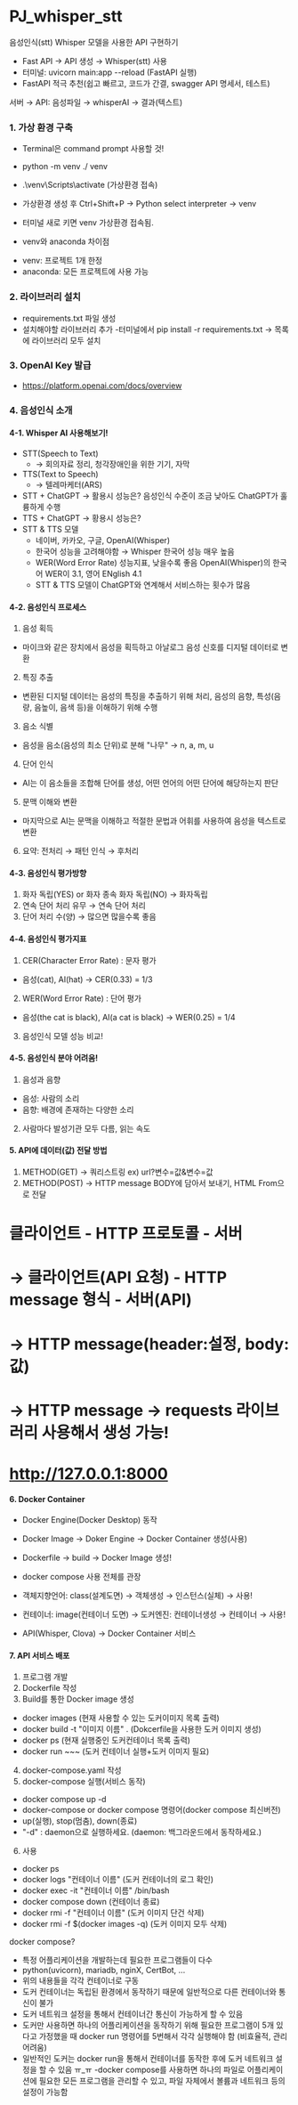 # PJ_whisper_stt
음성인식(stt) Whisper 모델을 사용한 API 구현하기
- Fast API → API 생성 → Whisper(stt) 사용
- 터미널: uvicorn main:app --reload (FastAPI 실행)
- FastAPI 적극 추천(쉽고 빠르고, 코드가 간결, swagger API 명세서, 테스트)

서버 → API: 음성파일 → whisperAI → 결과(텍스트)


### 1. 가상 환경 구축
- Terminal은 command prompt 사용할 것!
- python -m venv ./ venv
- .\venv\Scripts\activate (가상환경 접속)
- 가상환경 생성 후 Ctrl+Shift+P → Python select interpreter → venv
- 터미널 새로 키면 venv 가상환경 접속됨.

- venv와 anaconda 차이점
 + venv: 프로젝트 1개 한정
 + anaconda: 모든 프로젝트에 사용 가능

### 2. 라이브러리 설치
- requirements.txt 파일 생성
- 설치해야할 라이브러리 추가
-터미널에서 pip install -r requirements.txt → 목록에 라이브러리 모두 설치

### 3. OpenAI Key 발급
- https://platform.openai.com/docs/overview


### 4. 음성인식 소개
#### 4-1. Whisper AI 사용해보기!
- STT(Speech to Text)
  + → 회의자료 정리, 청각장애인을 위한 기기, 자막
- TTS(Text to Speech)
  + → 텔레마케터(ARS)
- STT + ChatGPT → 활용시 성능은? 음성인식 수준이 조금 낮아도 ChatGPT가 훌륭하게 수행
- TTS + ChatGPT → 황용시 성능은? 
- STT & TTS 모델
  + 네이버, 카카오, 구글, OpenAI(Whisper)
  + 한국어 성능을 고려해야함 → Whisper 한국어 성능 매우 높음
  + WER(Word Error Rate) 성능지표, 낮을수록 좋음 OpenAI(Whisper)의 한국어 WER이 3.1, 영어 ENglish 4.1
  + STT & TTS 모델이 ChatGPT와 연계해서 서비스하는 횟수가 많음

#### 4-2. 음성인식 프로세스
1. 음성 획득
  - 마이크와 같은 장치에서 음성을 획득하고 아날로그 음성 신호를 디지털 데이터로 변환
2. 특징 추출
  - 변환된 디지털 데이터는 음성의 특징을 추출하기 위해 처리, 음성의 음향, 특성(음량, 음높이, 음색 등)을 이해하기 위해 수행
3. 음소 식별
  - 음성을 음소(음성의 최소 단위)로 분해 "나무" → n, a, m, u
4. 단어 인식
  - AI는 이 음소들을 조합해 단어를 생성, 어떤 언어의 어떤 단어에 해당하는지 판단
5. 문맥 이해와 변환
  - 마지막으로 AI는 문맥을 이해하고 적절한 문법과 어휘를 사용하여 음성을 텍스트로 변환
6. 요약: 전처리 → 패턴 인식 → 후처리

#### 4-3. 음성인식 평가방향
1. 화자 독립(YES) or 화자 종속 화자 독립(NO)  → 화자독립
2. 연속 단어 처리 유무                       → 연속 단어 처리
3. 단어 처리 수(양)                          → 많으면 많을수록 좋음

#### 4-4. 음성인식 평가지표
1. CER(Character Error Rate) : 문자 평가
  - 음성(cat), AI(hat) →  CER(0.33) = 1/3
2. WER(Word Error Rate)      : 단어 평가
  - 음성(the cat is black), AI(a cat is black) → WER(0.25) = 1/4
3. 음성인식 모델 성능 비교!

#### 4-5. 음성인식 분야 어려움!
1. 음성과 음향
  - 음성: 사람의 소리
  - 음향: 배경에 존재하는 다양한 소리
2. 사람마다 발성기관 모두 다름, 읽는 속도
 
#### 5. API에 데이터(값) 전달 방법
1. METHOD(GET) → 쿼리스트링 ex) url?변수=값&변수=값
2. METHOD(POST) → HTTP message BODY에 담아서 보내기, HTML From으로 전달

# 클라이언트 - HTTP 프로토콜 - 서버
# → 클라이언트(API 요청) - HTTP message 형식 - 서버(API)
# → HTTP message(header:설정, body:값)
# → HTTP message → requests 라이브러리 사용해서 생성 가능!
# http://127.0.0.1:8000

#### 6. Docker Container
- Docker Engine(Docker Desktop) 동작
- Docker Image → Doker Engine → Docker Container 생성(사용)
- Dockerfile → build → Docker Image 생성!
- docker compose 사용 전체를 관장

- 객체지향언어: class(설계도면) → 객체생성 → 인스턴스(실체) → 사용!
- 컨테이너:     image(컨테이너 도면) → 도커엔진: 컨테이너생성 → 컨테이너 → 사용!

- API(Whisper, Clova) → Docker Container 서비스

#### 7. API 서비스 배포
1. 프로그램 개발
2. Dockerfile 작성
3. Build를 통한 Docker image 생성
  - docker images  (현재 사용할 수 있는 도커이미지 목록 출력)
  - docker build -t "이미지 이름" .  (Dokcerfile을 사용한 도커 이미지 생성)
  - docker ps  (현재 실행중인 도커컨테이너 목록 출력)
  - docker run ~~~ (도커 컨테이너 실행+도커 이미지 필요)
4. docker-compose.yaml 작성
5. docker-compose 실행(서비스 동작)
  - docker compose up -d
  - docker-compose or docker compose 명령어(docker compose 최신버전)
  - up(실행), stop(멈춤), down(종료)
  - "-d" : daemon으로 실행하세요. (daemon: 백그라운드에서 동작하세요.) 
6. 사용
  - docker ps
  - docker logs "컨테이너 이름" (도커 컨테이너의 로그 확인)
  - docker exec -it "컨테이너 이름" /bin/bash
  - docker compose down  (컨테이너 종료)
  - docker rmi -f "컨테이너 이름"  (도커 이미지 단건 삭제)
  - docker rmi -f $(docker images -q)  (도커 이미지 모두 삭제)

docker compose?
  - 특정 어플리케이션을 개발하는데 필요한 프로그램들이 다수
  - python(uvicorn), mariadb, nginX, CertBot, ...
  - 위의 내용들을 각각 컨테이너로 구동
  - 도커 컨테이너는 독립된 환경에서 동작하기 때문에
    일반적으로 다른 컨테이너와 통신이 불가
  - 도커 네트워크 설정을 통해서 컨테이너간 통신이 가능하게 할 수 있음
  - 도커만 사용하면 하나의 어플리케이션을 동작하기 위해 필요한 프로그램이 
    5개 있다고 가정했을 때 docker run 명령어를 5번해서 각각 실행해야 함
    (비효율적, 관리 어려움)
  - 일반적인 도커는 docker run을 통해서 컨테이너를 동작한 후에
    도커 네트워크 설정을 할 수 있음 ㅠ_ㅠ
  -docker compose를 사용하면 하나의 파일로 어플리케이션에 필요한 모든 프로그램을 관리할 수 있고, 파일 자체에서 볼륨과 네트워크 등의
   설정이 가능함

